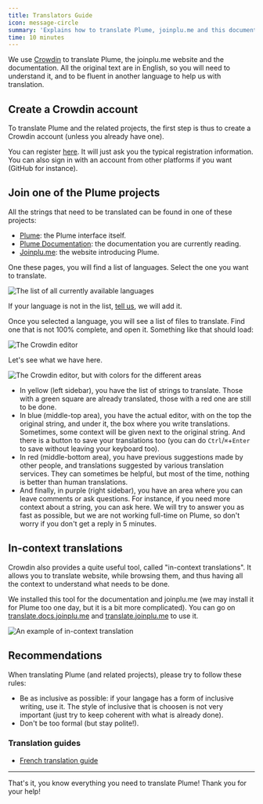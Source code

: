 ```yaml
---
title: Translators Guide
icon: message-circle
summary: 'Explains how to translate Plume, joinplu.me and this documentation'
time: 10 minutes
---
```


We use [Crowdin](https://crowdin.com) to translate Plume, the joinplu.me website and the documentation.
All the original text are in English, so you will need to understand it, and to be fluent in another
language to help us with translation.

## Create a Crowdin account

To translate Plume and the related projects, the first step is thus to create a Crowdin account (unless
you already have one).

You can register [here](https://crowdin.com/join). It will just ask you the typical registration information.
You can also sign in with an account from other platforms if you want (GitHub for instance).

## Join one of the Plume projects

All the strings that need to be translated can be found in one of these projects:

- [Plume](https://crowdin.com/project/plume): the Plume interface itself.
- [Plume Documentation](https://crowdin.com/project/plume-docs): the documentation you are currently reading.
- [Joinplu.me](https://crowdin.com/project/joinplume): the website introducing Plume.

One these pages, you will find a list of languages. Select the one you want to translate.

![The list of all currently available languages](/images/language-list.png)

If your language is not in the list, [tell us](../discussion/), we will add it.

Once you selected a language, you will see a list of files to translate. Find one that is not
100% complete, and open it. Something like that should load:

![The Crowdin editor](/images/crowdin-editor.png)

Let's see what we have here.

![The Crowdin editor, but with colors for the different areas](/images/crowdin-editor-area.png)

- In yellow (left sidebar), you have the list of strings to translate. Those with a green square
are already translated, those with a red one are still to be done.
- In blue (middle-top area), you have the actual editor, with on the top the original string, and under
it, the box where you write translations. Sometimes, some context will be given next to the original string.
And there is a button to save your translations too (you can do `Ctrl`/`⌘`+`Enter` to save without leaving your keyboard too).
- In red (middle-bottom area), you have previous suggestions made by other people, and translations suggested by
various translation services. They can sometimes be helpful, but most of the time, nothing is better than human translations.
- And finally, in purple (right sidebar), you have an area where you can leave comments or ask questions. For instance, if
you need more context about a string, you can ask here. We will try to answer you as fast as possible, but we are not working
full-time on Plume, so don't worry if you don't get a reply in 5 minutes.

## In-context translations

Crowdin also provides a quite useful tool, called "in-context translations".
It allows you to translate website, while browsing them, and thus having all the context to understand what needs to be done.

We installed this tool for the documentation and joinplu.me (we may install it for Plume too one day, but it is a bit more
complicated). You can go on [translate.docs.joinplu.me](https://translate.docs.joinplu.me/) and [translate.joinplu.me](https://translate.joinplu.me/)
to use it.

![An example of in-context translation](/images/crowdin-in-context.png)

## Recommendations

When translating Plume (and related projects), please try to follow these rules:

- Be as inclusive as possible: if your langage has a form of inclusive writing, use it.
The style of inclusive that is choosen is not very important (just try to keep coherent with what is already done).
- Don't be too formal (but stay polite!).

### Translation guides

- [French translation guide](../translations_fr/)

---

That's it, you know everything you need to translate Plume! Thank you for your help!
